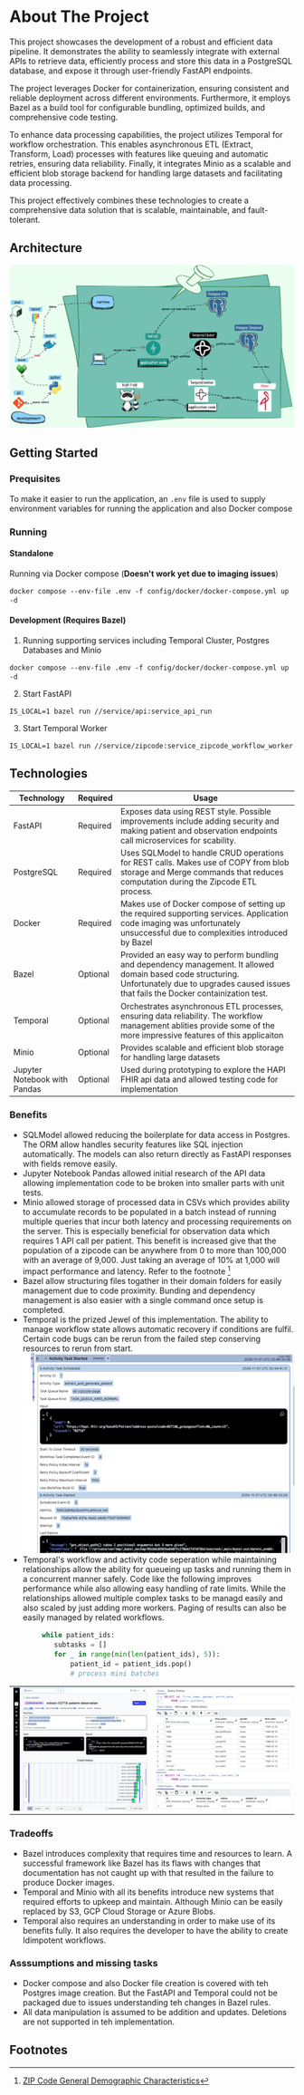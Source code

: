 # About The Project   

This project showcases the development of a robust and efficient data pipeline. It demonstrates the ability to seamlessly integrate with external APIs to retrieve data, efficiently process and store this data in a PostgreSQL database, and expose it through user-friendly FastAPI endpoints.

The project leverages Docker for containerization, ensuring consistent and reliable deployment across different environments.  Furthermore, it employs Bazel as a build tool for configurable bundling, optimized builds, and comprehensive code testing.

To enhance data processing capabilities, the project utilizes Temporal for workflow orchestration. This enables asynchronous ETL (Extract, Transform, Load) processes with features like queuing and automatic retries, ensuring data reliability.  Finally, it integrates Minio as a scalable and efficient blob storage backend for handling large datasets and facilitating data processing.

This project effectively combines these technologies to create a comprehensive data solution that is scalable, maintainable, and fault-tolerant.

## Architecture

![Architecture Diagram](docs/design/images/architecture.gif)

## Getting Started

### Prequisites

To make it easier to run the application, an `.env` file is used to supply environment variables for running the application and also Docker compose

### Running

#### Standalone

Running via Docker compose (**Doesn't work yet due to imaging issues**)
```
docker compose --env-file .env -f config/docker/docker-compose.yml up -d
```

#### Development (Requires Bazel)

1. Running supporting services including Temporal Cluster, Postgres Databases and Minio

```
docker compose --env-file .env -f config/docker/docker-compose.yml up -d
```

2. Start FastAPI
```
IS_LOCAL=1 bazel run //service/api:service_api_run
```

3. Start Temporal Worker
```
IS_LOCAL=1 bazel run //service/zipcode:service_zipcode_workflow_worker
```

## Technologies

| Technology | Required | Usage |
|---|---|---|
| FastAPI | Required | Exposes data using REST style. Possible improvements include adding security and making patient and observation endpoints call microservices for scability. |
| PostgreSQL | Required | Uses SQLModel to handle CRUD operations for REST calls. Makes use of COPY from blob storage and Merge commands that reduces computation during the Zipcode ETL process. |
| Docker | Required | Makes use of Docker compose of setting up the required supporting services. Application code imaging was unfortunately unsuccessful due to complexities introduced by Bazel  |
| Bazel | Optional | Provided an easy way to perform bundling and dependency management. It allowed domain based code structuring. Unfortunately due to upgrades caused issues that fails the Docker containization test.  |
| Temporal | Optional | Orchestrates asynchronous ETL processes, ensuring data reliability. The workflow management ablities provide some of the more impressive features of this applicaiton |
| Minio | Optional | Provides scalable and efficient blob storage for handling large datasets |
| Jupyter Notebook with Pandas | Optional | Used during prototyping to explore the HAPI FHIR api data and allowed testing code for implementation |

### Benefits

- SQLModel allowed reducing the boilerplate for data access in Postgres. The ORM allow handles security features like SQL injection automatically. The models can also return directly as FastAPI responses with fields remove easily.
- Jupyter Notebook Pandas allowed initial research of the API data allowing implementation code to be broken into smaller parts with unit tests.
- Minio allowed storage of processed data in CSVs which provides ability to accumulate records to be populated in a batch instead of running multiple queries that incur both latency and processing requirements on the server. This is especially beneficial for observation data which requires 1 API call per patient. This benefit is increased give that the population of a zipcode can be anywhere from 0 to more than 100,000 with an average of 9,000. Just taking an average of 10% at 1,000  will impact performance and latency. Refer to the footnote [^1]
- Bazel allow structuring files togather in their domain folders for easily management due to code proximity. Bunding and dependency management is also easier with a single command once setup is completed.
- Temporal is the prized Jewel of this implementation. The ability to manage workflow state allows automatic recovery if conditions are fulfil. Certain code bugs can be rerun from the failed step conserving resources to rerun from start.
![Rerun from failed task](docs/design/images/retry-from-failure.png)
- Temporal's workflow and activity code seperation while maintaining relationships allow the ability for queueing up tasks and running them in a concurrent manner safely. Code like the following improves performance while also allowing easy handling of rate limits. While the relationships allowed multiple complex tasks to be managd easily and also scaled by just adding more workers. Paging of results can also be easily managed by related workflows.
 ```python
         while patient_ids:
            subtasks = []
            for _ in range(min(len(patient_ids), 5)):
                patient_id = patient_ids.pop()
                # process mini batches                  

 ```
 <table>
    <tr>
        <td><img src="docs/design/images/temporal-concurrent.png" alt="Rerun from failed task"/> </td>
        <td><img src="docs/design/images/data-persistent.png" alt="Inserted data" /> </td>
    </tr>
 </table>

### Tradeoffs

- Bazel introduces complexity that requires time and resources to learn. A successful framework like Bazel has its flaws with changes that documentation has not caught up with that resulted in the failure to produce Docker images.
- Temporal and Minio with all its benefits introduce new systems that required efforts to upkeep and maintain. Although Minio can be easily replaced by S3, GCP Cloud Storage or Azure Blobs.
- Temporal also requires an understanding in order to make use of its benefits fully. It also requires the developer to have the ability to create Idimpotent workflows. 

### Asssumptions and missing tasks
- Docker compose and also Docker file creation is covered with teh Postgres image creation. But the FastAPI and Temporal could not be packaged due to issues understanding teh changes in Bazel rules.
- All data manipulation is assumed to be addition and updates. Deletions are not supported in teh implementation.

## Footnotes

[^1]: [ZIP Code General Demographic Characteristics](https://proximityone.com/zip16dp1.htm)